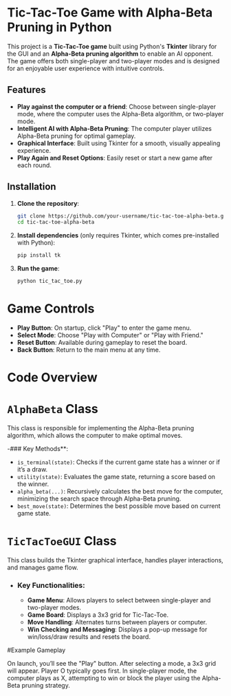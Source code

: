 # Tic-Tac-Toe Game with Alpha-Beta Pruning in Python

This project is a **Tic-Tac-Toe game** built using Python's **Tkinter** library for the GUI and an **Alpha-Beta pruning algorithm** to enable an AI opponent. The game offers both single-player and two-player modes and is designed for an enjoyable user experience with intuitive controls.

## Features

- **Play against the computer or a friend**: Choose between single-player mode, where the computer uses the Alpha-Beta algorithm, or two-player mode.
- **Intelligent AI with Alpha-Beta Pruning**: The computer player utilizes Alpha-Beta pruning for optimal gameplay.
- **Graphical Interface**: Built using Tkinter for a smooth, visually appealing experience.
- **Play Again and Reset Options**: Easily reset or start a new game after each round.

## Installation

1. **Clone the repository**:
   ```bash
   git clone https://github.com/your-username/tic-tac-toe-alpha-beta.git
   cd tic-tac-toe-alpha-beta
   ```

2. **Install dependencies** (only requires Tkinter, which comes pre-installed with Python):
   ```bash
   pip install tk
   ```

3. **Run the game**:
   ```bash
   python tic_tac_toe.py
   ```

# Game Controls

- **Play Button**: On startup, click "Play" to enter the game menu.
- **Select Mode**: Choose "Play with Computer" or "Play with Friend."
- **Reset Button**: Available during gameplay to reset the board.
- **Back Button**: Return to the main menu at any time.

# Code Overview

# `AlphaBeta` Class
This class is responsible for implementing the Alpha-Beta pruning algorithm, which allows the computer to make optimal moves.

-### Key Methods**:
  - `is_terminal(state)`: Checks if the current game state has a winner or if it’s a draw.
  - `utility(state)`: Evaluates the game state, returning a score based on the winner.
  - `alpha_beta(...)`: Recursively calculates the best move for the computer, minimizing the search space through Alpha-Beta pruning.
  - `best_move(state)`: Determines the best possible move based on current game state.

# `TicTacToeGUI` Class
This class builds the Tkinter graphical interface, handles player interactions, and manages game flow.

- ### Key Functionalities:
  - **Game Menu**: Allows players to select between single-player and two-player modes.
  - **Game Board**: Displays a 3x3 grid for Tic-Tac-Toe.
  - **Move Handling**: Alternates turns between players or computer.
  - **Win Checking and Messaging**: Displays a pop-up message for win/loss/draw results and resets the board.

#Example Gameplay

On launch, you’ll see the "Play" button. After selecting a mode, a 3x3 grid will appear. Player O typically goes first. In single-player mode, the computer plays as X, attempting to win or block the player using the Alpha-Beta pruning strategy.
